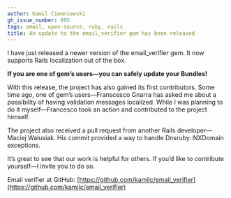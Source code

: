 ```yaml
---
author: Kamil Ciemniewski
gh_issue_number: 895
tags: email, open-source, ruby, rails
title: An update to the email_verifier gem has been released
---
```


I have just released a newer version of the email_verifier gem. It now supports Rails localization out of the box.

**If you are one of gem’s users—​you can safely update your Bundles!**

With this release, the project has also gained its first contributors. Some time ago, one of gem’s users—​Franscesco Gnarra has asked me about a possibility of having validation messages localized. While I was planning to do it myself—​Francesco took an action and contributed to the project himself.

The project also received a pull request from another Rails developer—​Maciej Walusiak. His commit provided a way to handle Dnsruby::NXDomain exceptions.

It’s great to see that our work is helpful for others. If you’d like to contribute yourself—​I invite you to do so.

Email verifier at GitHub: [https://github.com/kamilc/email_verifier](https://github.com/kamilc/email_verifier)

